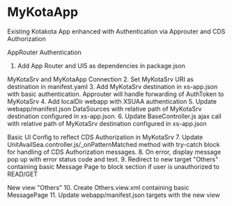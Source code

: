 # MyKotaApp
Existing Kotakota App enhanced with Authentication via Approuter and CDS Authorization

AppRouter Authentication
1. Add App Router and UI5 as dependencies in package.json

MyKotaSrv and MyKotaApp Connection
2. Set MyKotaSrv URI as destination in manifest.yaml
3. Add MyKotaSrv destination in xs-app.json with basic authentication. Approuter will handle forwarding of AuthToken to MyKotaSrv
4. Add localDir webapp with XSUAA authentication
5. Update webapp/manifest.json DataSources with relative path of MyKotaSrv destination configured in xs-app.json.
6. Update BaseController.js ajax call with relative path of MyKotaSrv destination configured in xs-app.json

Basic UI Config to reflect CDS Authorization in MyKotaSrv
7. Update UnitAvailSea.controller.js/_onPatternMatched method with try-catch block for handling of CDS Authorization messages.
8. On error, display message pop up with error status code and text.
9. Redirect to new target "Others" containing basic Message Page to block section if user is unauthorized to READ/GET

New view "Others"
10. Create Others.view.xml containing basic MessagePage
11. Update webapp/manifest.json targets with the new view